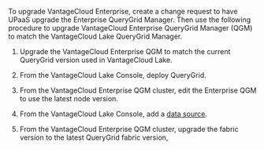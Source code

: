 
To upgrade VantageCloud Enterprise, create a change request to have UPaaS upgrade the Enterprise QueryGrid Manager. Then use the following procedure to upgrade VantageCloud Enterprise QueryGrid Manager (QGM) to match the VantageCloud Lake QueryGrid Manager.

1.  Upgrade the VantageCloud Enterprise QGM to match the current QueryGrid version used in VantageCloud Lake.

1.  From the VantageCloud Lake Console, deploy QueryGrid.

1.  From the VantageCloud Enterprise QGM cluster, edit the Enterprise QGM to use the latest node version.

1.  From the VantageCloud Lake Console, add a [data source](znp1640282079399.md).

1.  From the VantageCloud Enterprise QGM cluster, upgrade the fabric version to the latest QueryGrid fabric version,


